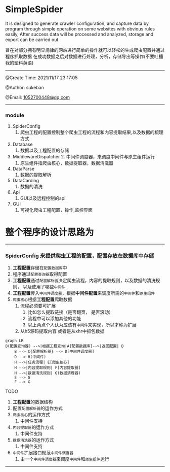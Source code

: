 # SimpleSpider    

It is designed to generate crawler configuration,
and capture data by program through simple operation on some websites with obvious rules easily,
After success data will be processed and analyzed, storage and export can be carried out

旨在对部分拥有明显规律的网站进行简单的操作就可以轻松的生成爬虫配置并通过程序抓取数据
在成功数据之后对数据进行处理，分析，存储导出等操作(不要吐槽我的塑料英语)

---------

@Create Time: 2021/11/17 23:17:05

@Author: sukeban

@Email: 1052700448@qq.com

---------

### module

1. SpiderConfig 
   1. 爬虫工程的配置控制整个爬虫工程的流程和内容提取结果,以及数据的梳理方式
2. Database
   1. 数据以及工程配置的存储
3. MiddlewareDispatcher
   2. 中间件调度器，来调度中间件与原生组件运行
      1. 原生组件指爬虫核心，数据提取器，数据清洗器
4. DataParse
   1. 数据的提取解析
5. DataCarding 
   1. 数据的清洗
6. Api
   1. GUI以及远程控制的api
7. GUI
   1. 可视化爬虫工程配置，操作,监控界面
   

# 整个程序的设计思路为 

----

### SpiderConfig 来提供爬虫工程的配置，配置存放在数据库中存储

1. **工程配置**存储在`配置数据库`中
2. 程序通过`配置查询器`取得配置
3. **工程配置**通过`配置解析器`决定爬虫流程，内容的提取规则，以及数据的清洗规则， 以及使用了哪些`中间件`
4. **工程配置**传入`中间件调度器`，根据**中间件配置**来调度所需的`中间件`和`原生组件`
5. `爬虫核心`根据**工程配置**爬取数据
   1. 流程必须要可扩展
      1. 比如怎么提取链接（是否翻页， 是否滚动）
      2. 流程中可以添加其他的功能
      3. 以上两点个人认为应该有`中间件`来实现，所以才称为扩展
   2. 从h5源码提取内容 或者是从xhr中抓包数据

```mermaid
graph LR
B(配置查询器) -->|根据工程查询|A{配置数据库}-->|返回配置| B
    B --> C{配置解析器} --> D[中间件调度器]
    D --> H(中间件)
    H -->|任务流程| E[爬虫核心]
    H -->|内容提取规则| F[内容提取器]
    H -->|数据清洗规则| G(数据清理器)
    E --> G
    F --> G
```
TODO
1. **工程配置**的数据结构
2. 配置`配置解析器`的运作方式
3. `爬虫核心`的运作方式
   1. 中间件支持
4. `内容提取器`的运作方式
   1. 中间件支持
5. `数据清洗器`的运作方式
   1. 中间件支持
6. `中间件`扩展接口规范`中间件调度器`
   1. 由一个`中间件调度器`来调度`中间件`和`原生组件`运行

----